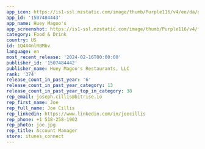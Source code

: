 ```yaml
---
app_icon: https://is1-ssl.mzstatic.com/image/thumb/Purple116/v4/ee/da/d7/eedad741-8bbe-4a72-15b6-389eeec92a0e/AppIcon-0-0-1x_U007emarketing-0-7-0-85-220.png/1024x1024bb.png
app_id: '1507484443'
app_name: Huey Magoo's
app_screenshot: https://is1-ssl.mzstatic.com/image/thumb/Purple116/v4/f8/7f/9e/f87f9edb-bc93-6b12-c697-29d771e30d35/06de7b9f-6659-4fe2-919e-20e91c8094b7_Simulator_Screen_Shot_-_iPhone_Xs_Max_-_2022-03-07_at_12.25.22.png/1242x2688bb.png
category: Food & Drink
country: US
id: 1Q4X4nlRBMbv
language: en
most_recent_release: '2024-02-16T00:00:00'
publisher_id: '1507484442'
publisher_name: Huey Magoo's Restaurants, LLC
rank: '374'
release_count_in_past_year: '6'
release_count_in_past_year_category: 13
release_count_in_past_year_top_in_category: 38
rep_email: joseph.cillis@bitrise.io
rep_first_name: Joe
rep_full_name: Joe Cillis
rep_linkedin: https://www.linkedin.com/in/joecillis
rep_phone: +1 518-258-1902
rep_photo: joe.jpg
rep_title: Account Manager
store: itunes_connect
---
```

